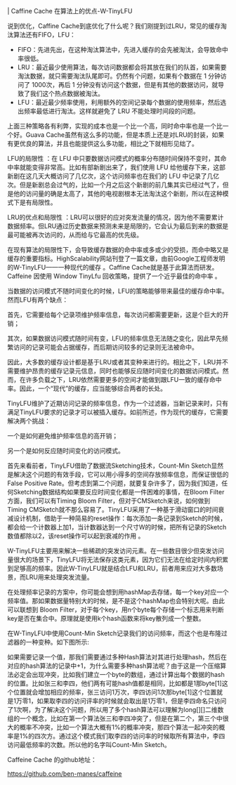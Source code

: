 | Caffine Cache 在算法上的优点-W-TinyLFU

说到优化，Caffine Cache到底优化了什么呢？我们刚提到过LRU，常见的缓存淘汰算法还有FIFO，LFU：

- FIFO：先进先出，在这种淘汰算法中，先进入缓存的会先被淘汰，会导致命中率很低。
- LRU：最近最少使用算法，每次访问数据都会将其放在我们的队首，如果需要淘汰数据，就只需要淘汰队尾即可。仍然有个问题，如果有个数据在 1 分钟访问了 1000次，再后 1 分钟没有访问这个数据，但是有其他的数据访问，就导致了我们这个热点数据被淘汰。
- LFU：最近最少频率使用，利用额外的空间记录每个数据的使用频率，然后选出频率最低进行淘汰。这样就避免了 LRU 不能处理时间段的问题。

上面三种策略各有利弊，实现的成本也是一个比一个高，同时命中率也是一个比一个好。Guava Cache虽然有这么多的功能，但是本质上还是对LRU的封装，如果有更优良的算法，并且也能提供这么多功能，相比之下就相形见绌了。

LFU的局限性 ：在 LFU 中只要数据访问模式的概率分布随时间保持不变时，其命中率就能变得非常高。比如有部新剧出来了，我们使用 LFU 给他缓存下来，这部新剧在这几天大概访问了几亿次，这个访问频率也在我们的 LFU 中记录了几亿次。但是新剧总会过气的，比如一个月之后这个新剧的前几集其实已经过气了，但是他的访问量的确是太高了，其他的电视剧根本无法淘汰这个新剧，所以在这种模式下是有局限性。

LRU的优点和局限性 ：LRU可以很好的应对突发流量的情况，因为他不需要累计数据频率。但LRU通过历史数据来预测未来是局限的，它会认为最后到来的数据是最可能被再次访问的，从而给与它最高的优先级。

在现有算法的局限性下，会导致缓存数据的命中率或多或少的受损，而命中略又是缓存的重要指标。HighScalability网站刊登了一篇文章，由前Google工程师发明的W-TinyLFU——一种现代的缓存 。Caffine Cache就是基于此算法而研发。Caffeine 因使用 Window TinyLfu 回收策略，提供了一个近乎最佳的命中率 。

当数据的访问模式不随时间变化的时候，LFU的策略能够带来最佳的缓存命中率。然而LFU有两个缺点：

首先，它需要给每个记录项维护频率信息，每次访问都需要更新，这是个巨大的开销；

其次，如果数据访问模式随时间有变，LFU的频率信息无法随之变化，因此早先频繁访问的记录可能会占据缓存，而后期访问较多的记录则无法被命中。

因此，大多数的缓存设计都是基于LRU或者其变种来进行的。相比之下，LRU并不需要维护昂贵的缓存记录元信息，同时也能够反应随时间变化的数据访问模式。然而，在许多负载之下，LRU依然需要更多的空间才能做到跟LFU一致的缓存命中率。因此，一个“现代”的缓存，应当能够综合两者的长处。

TinyLFU维护了近期访问记录的频率信息，作为一个过滤器，当新记录来时，只有满足TinyLFU要求的记录才可以被插入缓存。如前所述，作为现代的缓存，它需要解决两个挑战：

一个是如何避免维护频率信息的高开销；

另一个是如何反应随时间变化的访问模式。

首先来看前者，TinyLFU借助了数据流Sketching技术，Count-Min Sketch显然是解决这个问题的有效手段，它可以用小得多的空间存放频率信息，而保证很低的False Positive Rate。但考虑到第二个问题，就要复杂许多了，因为我们知道，任何Sketching数据结构如果要反应时间变化都是一件困难的事情，在Bloom Filter方面，我们可以有Timing Bloom Filter，但对于CMSketch来说，如何做到Timing CMSketch就不那么容易了。TinyLFU采用了一种基于滑动窗口的时间衰减设计机制，借助于一种简易的reset操作：每次添加一条记录到Sketch的时候，都会给一个计数器上加1，当计数器达到一个尺寸W的时候，把所有记录的Sketch数值都除以2，该reset操作可以起到衰减的作用 。

W-TinyLFU主要用来解决一些稀疏的突发访问元素。在一些数目很少但突发访问量很大的场景下，TinyLFU将无法保存这类元素，因为它们无法在给定时间内积累到足够高的频率。因此W-TinyLFU就是结合LFU和LRU，前者用来应对大多数场景，而LRU用来处理突发流量。

在处理频率记录的方案中，你可能会想到用hashMap去存储，每一个key对应一个频率值。那如果数据量特别大的时候，是不是这个hashMap也会特别大呢。由此可以联想到 Bloom Filter，对于每个key，用n个byte每个存储一个标志用来判断key是否在集合中。原理就是使用k个hash函数来将key散列成一个整数。

在W-TinyLFU中使用Count-Min Sketch记录我们的访问频率，而这个也是布隆过滤器的一种变种。如下图所示:

如果需要记录一个值，那我们需要通过多种Hash算法对其进行处理hash，然后在对应的hash算法的记录中+1，为什么需要多种hash算法呢？由于这是一个压缩算法必定会出现冲突，比如我们建立一个byte的数组，通过计算出每个数据的hash的位置。比如张三和李四，他们两有可能hash值都是相同，比如都是1那byte[1]这个位置就会增加相应的频率，张三访问1万次，李四访问1次那byte[1]这个位置就是1万零1，如果取李四的访问评率的时候就会取出是1万零1，但是李四命名只访问了1次啊，为了解决这个问题，所以用了多个hash算法可以理解为long[][]二维数组的一个概念，比如在第一个算法张三和李四冲突了，但是在第二个，第三个中很大的概率不冲突，比如一个算法大概有1%的概率冲突，那四个算法一起冲突的概率是1%的四次方。通过这个模式我们取李四的访问率的时候取所有算法中，李四访问最低频率的次数。所以他的名字叫Count-Min Sketch。

Caffeine Cache 的github地址：

https://github.com/ben-manes/caffeine